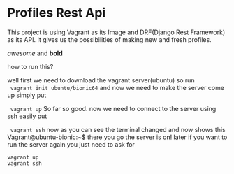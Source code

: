 # Profiles Rest Api 
This project is using Vagrant as its Image and DRF(Django Rest Framework) as its API.
It gives us the possibilities of making new and fresh profiles.   

*awesome* and **bold**


how to run this?


well 
first we need to download the vagrant server(ubuntu) 
so run 
<br>
  ``` vagrant init ubuntu/bionic64``` 
and now we need to make the server come up 
simply put
<br>

  ``` vagrant up``` 
So far so good. 
now we need to connect to the server using ssh 
easily put 
<br>

  ``` vagrant ssh``` 
now as you can see the terminal changed and now shows this 
Vagrant@ubuntu-bionic:~$
there you go the server is on!
later if you want to run the server again you just need to ask for 
<br>

``` 
vagrant up
vagrant ssh
``` 
